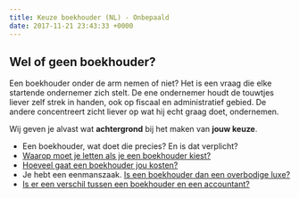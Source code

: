 ```yaml
---
title: Keuze boekhouder (NL) - Onbepaald
date: 2017-11-21 23:43:33 +0000
---
```

## Wel of geen boekhouder?

Een boekhouder onder de arm nemen of niet? Het is een vraag die elke startende ondernemer zich stelt. De ene ondernemer houdt de touwtjes liever zelf strek in handen, ook op fiscaal en administratief gebied. De andere concentreert zicht liever op wat hij echt graag doet, ondernemen.

Wij geven je alvast wat **achtergrond** bij het maken van **jouw keuze**.

* Een boekhouder, wat doet die precies? En is dat verplicht?
* [Waarop moet je letten als je een boekhouder kiest?]()
* [Hoeveel gaat een boekhouder jou kosten?](http://www.xerius.be/blog/kosten-boekhouder/)
* Je hebt een eenmanszaak. [Is een boekhouder dan een overbodige luxe?](http://www.xerius.be/blog/boekhouding-eenmanszaak)
* [Is er een verschil tussen een boekhouder en een accountant?](http://www.xerius.be/blog/boekhouder-of-accountant)